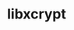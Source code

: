 ---
title: "libxcrypt"
layout: cache
categories: [package, develop-2024-02-25]
meta: {"versions": ["4.4.35"], "compilers": ["apple-clang@=15.0.0", "cce@=15.0.1", "gcc@=10.3.0", "gcc@=11.1.0", "gcc@=11.4.0", "gcc@=12.3.0", "gcc@=7.3.1", "gcc@=7.5.0", "gcc@=9.4.0", "oneapi@=2024.0.0"], "oss": ["amzn2", "rhel8", "sle_hpc15", "ubuntu18.04", "ubuntu20.04", "ubuntu22.04", "ventura"], "platforms": ["darwin", "linux"], "targets": ["aarch64", "neoverse_n1", "neoverse_v1", "neoverse_v2", "ppc64le", "x86_64_v3", "x86_64_v4", "zen4"], "stacks": ["aws-isc", "aws-isc-aarch64", "build_systems", "data-vis-sdk", "developer-tools", "e4s", "e4s-cray-rhel", "e4s-cray-sles", "e4s-neoverse-v2", "e4s-neoverse_v1", "e4s-oneapi", "e4s-power", "e4s-rocm-external", "ml-darwin-aarch64-mps", "ml-linux-x86_64-cpu", "ml-linux-x86_64-cuda", "ml-linux-x86_64-rocm", "radiuss", "radiuss-aws", "radiuss-aws-aarch64", "root", "tutorial"], "num_specs": 15, "num_specs_by_stack": {"ml-darwin-aarch64-mps": 1, "root": 15, "aws-isc-aarch64": 2, "radiuss-aws-aarch64": 2, "radiuss-aws": 1, "aws-isc": 1, "e4s-cray-rhel": 1, "build_systems": 1, "developer-tools": 1, "radiuss": 1, "e4s-cray-sles": 1, "e4s-neoverse_v1": 1, "e4s-power": 1, "data-vis-sdk": 1, "e4s": 1, "e4s-rocm-external": 1, "e4s-neoverse-v2": 1, "ml-linux-x86_64-cpu": 1, "tutorial": 2, "ml-linux-x86_64-cuda": 1, "ml-linux-x86_64-rocm": 1, "e4s-oneapi": 1}}
spec_details: [{"hash": "3qgegukowosrqbcmy55lrrdepenmkbbs", "compiler": "apple-clang@=15.0.0", "versions": ["4.4.35"], "os": "ventura", "platform": "darwin", "target": "aarch64", "variants": ["build_system=autotools", "~obsolete_api", "patches=4885da3"], "stacks": ["ml-darwin-aarch64-mps", "root"], "size": "-", "tarball": "https://binaries.spack.io/releases/develop-2024-02-25/build_cache/darwin-ventura-aarch64/apple-clang-15.0.0/libxcrypt-4.4.35/darwin-ventura-aarch64-apple-clang-15.0.0-libxcrypt-4.4.35-3qgegukowosrqbcmy55lrrdepenmkbbs.spack"}, {"hash": "yra7kzssturof7u7zreph7c4gyyajnd5", "compiler": "gcc@=7.3.1", "versions": ["4.4.35"], "os": "amzn2", "platform": "linux", "target": "aarch64", "variants": ["build_system=autotools", "~obsolete_api", "patches=4885da3"], "stacks": ["aws-isc-aarch64", "radiuss-aws-aarch64", "root"], "size": "-", "tarball": "https://binaries.spack.io/releases/develop-2024-02-25/build_cache/linux-amzn2-aarch64/gcc-7.3.1/libxcrypt-4.4.35/linux-amzn2-aarch64-gcc-7.3.1-libxcrypt-4.4.35-yra7kzssturof7u7zreph7c4gyyajnd5.spack"}, {"hash": "qiuwpinotcfuw623pf6t6marzyv4um6l", "compiler": "gcc@=7.3.1", "versions": ["4.4.35"], "os": "amzn2", "platform": "linux", "target": "x86_64_v3", "variants": ["build_system=autotools", "~obsolete_api", "patches=4885da3"], "stacks": ["radiuss-aws", "aws-isc", "root"], "size": "-", "tarball": "https://binaries.spack.io/releases/develop-2024-02-25/build_cache/linux-amzn2-x86_64_v3/gcc-7.3.1/libxcrypt-4.4.35/linux-amzn2-x86_64_v3-gcc-7.3.1-libxcrypt-4.4.35-qiuwpinotcfuw623pf6t6marzyv4um6l.spack"}, {"hash": "tkpzbsadfzmzp3ix6vzssha3u3m2ii6l", "compiler": "gcc@=7.3.1", "versions": ["4.4.35"], "os": "amzn2", "platform": "linux", "target": "neoverse_n1", "variants": ["build_system=autotools", "~obsolete_api", "patches=4885da3"], "stacks": ["aws-isc-aarch64", "radiuss-aws-aarch64", "root"], "size": "-", "tarball": "https://binaries.spack.io/releases/develop-2024-02-25/build_cache/linux-amzn2-neoverse_n1/gcc-7.3.1/libxcrypt-4.4.35/linux-amzn2-neoverse_n1-gcc-7.3.1-libxcrypt-4.4.35-tkpzbsadfzmzp3ix6vzssha3u3m2ii6l.spack"}, {"hash": "icho3y5zu3cqf3mmwta2453e5fmg26ni", "compiler": "cce@=15.0.1", "versions": ["4.4.35"], "os": "rhel8", "platform": "linux", "target": "zen4", "variants": ["build_system=autotools", "~obsolete_api", "patches=4885da3"], "stacks": ["e4s-cray-rhel", "root"], "size": "-", "tarball": "https://binaries.spack.io/releases/develop-2024-02-25/build_cache/linux-rhel8-zen4/cce-15.0.1/libxcrypt-4.4.35/linux-rhel8-zen4-cce-15.0.1-libxcrypt-4.4.35-icho3y5zu3cqf3mmwta2453e5fmg26ni.spack"}, {"hash": "ru4l2hud7paqulcwtrgn4d2iyjxhqia6", "compiler": "gcc@=7.5.0", "versions": ["4.4.35"], "os": "ubuntu18.04", "platform": "linux", "target": "x86_64_v3", "variants": ["build_system=autotools", "~obsolete_api", "patches=4885da3"], "stacks": ["build_systems", "root", "developer-tools", "radiuss"], "size": "-", "tarball": "https://binaries.spack.io/releases/develop-2024-02-25/build_cache/linux-ubuntu18.04-x86_64_v3/gcc-7.5.0/libxcrypt-4.4.35/linux-ubuntu18.04-x86_64_v3-gcc-7.5.0-libxcrypt-4.4.35-ru4l2hud7paqulcwtrgn4d2iyjxhqia6.spack"}, {"hash": "imhelepy7jxdzs5ljclszxqbnibcyvoz", "compiler": "gcc@=10.3.0", "versions": ["4.4.35"], "os": "sle_hpc15", "platform": "linux", "target": "x86_64_v4", "variants": ["build_system=autotools", "~obsolete_api", "patches=4885da3"], "stacks": ["root", "e4s-cray-sles"], "size": "-", "tarball": "https://binaries.spack.io/releases/develop-2024-02-25/build_cache/linux-sle_hpc15-x86_64_v4/gcc-10.3.0/libxcrypt-4.4.35/linux-sle_hpc15-x86_64_v4-gcc-10.3.0-libxcrypt-4.4.35-imhelepy7jxdzs5ljclszxqbnibcyvoz.spack"}, {"hash": "stkgwfm5n7teknqjbk3jssktogl73j2u", "compiler": "gcc@=11.4.0", "versions": ["4.4.35"], "os": "ubuntu20.04", "platform": "linux", "target": "neoverse_v1", "variants": ["build_system=autotools", "~obsolete_api", "patches=4885da3"], "stacks": ["e4s-neoverse_v1", "root"], "size": "-", "tarball": "https://binaries.spack.io/releases/develop-2024-02-25/build_cache/linux-ubuntu20.04-neoverse_v1/gcc-11.4.0/libxcrypt-4.4.35/linux-ubuntu20.04-neoverse_v1-gcc-11.4.0-libxcrypt-4.4.35-stkgwfm5n7teknqjbk3jssktogl73j2u.spack"}, {"hash": "gshhx5kebi65mqvj3h5eqc34zhqnwoyx", "compiler": "gcc@=9.4.0", "versions": ["4.4.35"], "os": "ubuntu20.04", "platform": "linux", "target": "ppc64le", "variants": ["build_system=autotools", "~obsolete_api", "patches=4885da3"], "stacks": ["e4s-power", "root"], "size": "-", "tarball": "https://binaries.spack.io/releases/develop-2024-02-25/build_cache/linux-ubuntu20.04-ppc64le/gcc-9.4.0/libxcrypt-4.4.35/linux-ubuntu20.04-ppc64le-gcc-9.4.0-libxcrypt-4.4.35-gshhx5kebi65mqvj3h5eqc34zhqnwoyx.spack"}, {"hash": "fgn2gkuhqica2f33g2wnu6o7evhpilj3", "compiler": "gcc@=11.1.0", "versions": ["4.4.35"], "os": "ubuntu20.04", "platform": "linux", "target": "x86_64_v3", "variants": ["build_system=autotools", "~obsolete_api", "patches=4885da3"], "stacks": ["data-vis-sdk", "root"], "size": "-", "tarball": "https://binaries.spack.io/releases/develop-2024-02-25/build_cache/linux-ubuntu20.04-x86_64_v3/gcc-11.1.0/libxcrypt-4.4.35/linux-ubuntu20.04-x86_64_v3-gcc-11.1.0-libxcrypt-4.4.35-fgn2gkuhqica2f33g2wnu6o7evhpilj3.spack"}, {"hash": "f2g2exa5weihw6iwo5x5v3npqoh4iyjy", "compiler": "gcc@=11.4.0", "versions": ["4.4.35"], "os": "ubuntu20.04", "platform": "linux", "target": "x86_64_v3", "variants": ["build_system=autotools", "~obsolete_api", "patches=4885da3"], "stacks": ["e4s", "root", "e4s-rocm-external"], "size": "-", "tarball": "https://binaries.spack.io/releases/develop-2024-02-25/build_cache/linux-ubuntu20.04-x86_64_v3/gcc-11.4.0/libxcrypt-4.4.35/linux-ubuntu20.04-x86_64_v3-gcc-11.4.0-libxcrypt-4.4.35-f2g2exa5weihw6iwo5x5v3npqoh4iyjy.spack"}, {"hash": "3xlsgrscwss2dg27cur66rywcbpmztfr", "compiler": "gcc@=11.4.0", "versions": ["4.4.35"], "os": "ubuntu22.04", "platform": "linux", "target": "neoverse_v2", "variants": ["build_system=autotools", "~obsolete_api", "patches=4885da3"], "stacks": ["e4s-neoverse-v2", "root"], "size": "-", "tarball": "https://binaries.spack.io/releases/develop-2024-02-25/build_cache/linux-ubuntu22.04-neoverse_v2/gcc-11.4.0/libxcrypt-4.4.35/linux-ubuntu22.04-neoverse_v2-gcc-11.4.0-libxcrypt-4.4.35-3xlsgrscwss2dg27cur66rywcbpmztfr.spack"}, {"hash": "oljurleqccgvbwy2sgtomdsmaohyq367", "compiler": "gcc@=11.4.0", "versions": ["4.4.35"], "os": "ubuntu22.04", "platform": "linux", "target": "x86_64_v3", "variants": ["build_system=autotools", "~obsolete_api", "patches=4885da3"], "stacks": ["ml-linux-x86_64-cpu", "root", "tutorial", "ml-linux-x86_64-cuda", "ml-linux-x86_64-rocm"], "size": "-", "tarball": "https://binaries.spack.io/releases/develop-2024-02-25/build_cache/linux-ubuntu22.04-x86_64_v3/gcc-11.4.0/libxcrypt-4.4.35/linux-ubuntu22.04-x86_64_v3-gcc-11.4.0-libxcrypt-4.4.35-oljurleqccgvbwy2sgtomdsmaohyq367.spack"}, {"hash": "ieub6k3qkc47roggwv5q2ufg22bcma3y", "compiler": "oneapi@=2024.0.0", "versions": ["4.4.35"], "os": "ubuntu22.04", "platform": "linux", "target": "x86_64_v3", "variants": ["build_system=autotools", "~obsolete_api", "patches=4885da3"], "stacks": ["e4s-oneapi", "root"], "size": "-", "tarball": "https://binaries.spack.io/releases/develop-2024-02-25/build_cache/linux-ubuntu22.04-x86_64_v3/oneapi-2024.0.0/libxcrypt-4.4.35/linux-ubuntu22.04-x86_64_v3-oneapi-2024.0.0-libxcrypt-4.4.35-ieub6k3qkc47roggwv5q2ufg22bcma3y.spack"}, {"hash": "wcoo4jxntnf35li2gk4u5yszteg6lb75", "compiler": "gcc@=12.3.0", "versions": ["4.4.35"], "os": "ubuntu22.04", "platform": "linux", "target": "x86_64_v3", "variants": ["build_system=autotools", "~obsolete_api", "patches=4885da3"], "stacks": ["root", "tutorial"], "size": "-", "tarball": "https://binaries.spack.io/releases/develop-2024-02-25/build_cache/linux-ubuntu22.04-x86_64_v3/gcc-12.3.0/libxcrypt-4.4.35/linux-ubuntu22.04-x86_64_v3-gcc-12.3.0-libxcrypt-4.4.35-wcoo4jxntnf35li2gk4u5yszteg6lb75.spack"}]
---